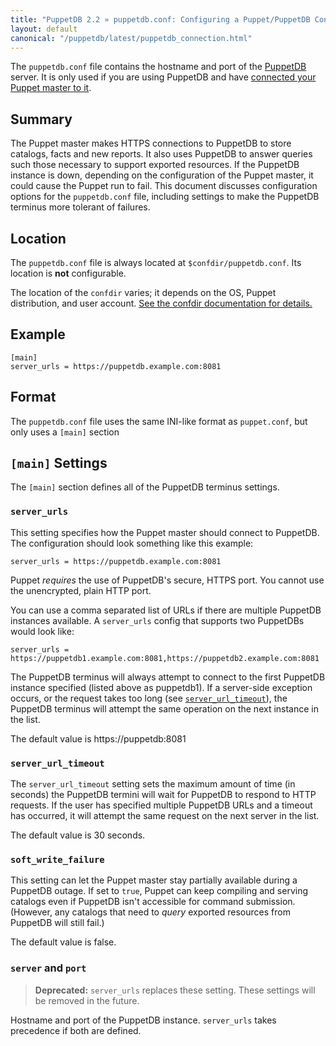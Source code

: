 ```yaml
---
title: "PuppetDB 2.2 » puppetdb.conf: Configuring a Puppet/PuppetDB Connection"
layout: default
canonical: "/puppetdb/latest/puppetdb_connection.html"
---
```


[puppetdb_root]: ./index.html
[connect_to_puppetdb]: ./connect_puppet_master.html
[confdir]: /puppet/latest/reference/dirs_confdir.html
[puppetdb_conf]: ./connect_puppet_master.html#edit-puppetdb\.conf

The `puppetdb.conf` file contains the hostname and port of the [PuppetDB][puppetdb_root] server. It is only used if you are using PuppetDB and have [connected your Puppet master to it][connect_to_puppetdb].

Summary
-----

The Puppet master makes HTTPS connections to PuppetDB to store catalogs, facts and new reports. It also uses PuppetDB to answer queries such those necessary to support exported resources. If the PuppetDB instance is down, depending on the configuration of the Puppet master, it could cause the Puppet run to fail. This document discusses configuration options for the `puppetdb.conf` file, including settings to make the PuppetDB terminus more tolerant of failures.

## Location

The `puppetdb.conf` file is always located at `$confdir/puppetdb.conf`. Its location is **not** configurable.

The location of the `confdir` varies; it depends on the OS, Puppet distribution, and user account. [See the confdir documentation for details.][confdir]

## Example

    [main]
    server_urls = https://puppetdb.example.com:8081

## Format

The `puppetdb.conf` file uses the same INI-like format as `puppet.conf`, but only uses a `[main]` section

`[main]` Settings
-----

The `[main]` section defines all of the PuppetDB terminus settings.

### `server_urls`

This setting specifies how the Puppet master should connect to PuppetDB. The configuration should look something like this example:

    server_urls = https://puppetdb.example.com:8081

Puppet _requires_ the use of PuppetDB's secure, HTTPS port. You cannot use the unencrypted, plain HTTP port.

You can use a comma separated list of URLs if there are multiple PuppetDB instances available. A `server_urls` config that supports two PuppetDBs would look like:

    server_urls = https://puppetdb1.example.com:8081,https://puppetdb2.example.com:8081

The PuppetDB terminus will always attempt to connect to the first PuppetDB instance specified (listed above as puppetdb1). If a server-side exception occurs, or the request takes too long (see [`server_url_timeout`](#server_url_timeout)), the PuppetDB terminus will attempt the same operation on the next instance in the list.

The default value is https://puppetdb:8081

### `server_url_timeout`

The `server_url_timeout` setting sets the maximum amount of time (in seconds) the PuppetDB termini will wait for PuppetDB to respond to HTTP requests. If the user has specified multiple PuppetDB URLs and a timeout has occurred, it will attempt the same request on the next server in the list.

The default value is 30 seconds.

### `soft_write_failure`

This setting can let the Puppet master stay partially available during a PuppetDB outage. If set to `true`, Puppet can keep compiling and serving catalogs even if PuppetDB isn't accessible for command submission. (However, any catalogs that need to _query_ exported resources from PuppetDB will still fail.)

The default value is false.

### `server` and `port`

> **Deprecated:** `server_urls` replaces these setting. These settings will be removed in the future.

Hostname and port of the PuppetDB instance. `server_urls` takes precedence if both are defined.

